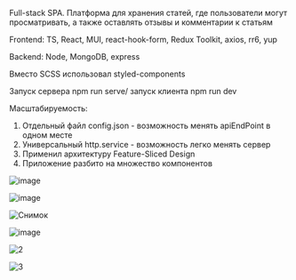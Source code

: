 Full-stack SPA. Платформа для хранения статей, где пользователи могут просматривать, а также оставлять отзывы и комментарии к статьям

Frontend: TS, React, MUI, react-hook-form, Redux Toolkit, axios, rr6, yup

Backend: Node, MongoDB, express

Вместо SCSS использовал styled-components

Запуск сервера npm run serve/ запуск клиента npm run dev

Масштабируемость:
1. Отдельный файл config.json - возможность менять apiEndPoint в одном месте
2. Универсальный http.service - возможность легко менять сервер
3. Применил архитектуру Feature-Sliced Design
4. Приложение разбито на множество компонентов

![image](https://github.com/Salimov-dev/Amiran-media/assets/108460956/011d54cd-1a9b-418b-a27d-53373807864c)

![image](https://github.com/Salimov-dev/Amiran-media/assets/108460956/b4597615-f008-40f5-871b-97e275f5187f)

![Снимок](https://github.com/Salimov-dev/Amiran-media/assets/108460956/089bc596-24fd-42d7-b1ec-b0563e5bfaf0)

![image](https://github.com/Salimov-dev/Amiran-media/assets/108460956/bb3e2ec0-9d65-4dfc-bc39-c233bdc72625)

![2](https://github.com/Salimov-dev/Amiran-media/assets/108460956/6b2d9e57-abef-425c-8ab5-c8d6866a88d7)

![3](https://github.com/Salimov-dev/Amiran-media/assets/108460956/6fae0d0b-881d-479b-b5a9-f9103efaec9d)
